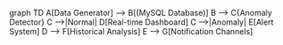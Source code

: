 graph TD
    A[Data Generator] --> B[(MySQL Database)]
    B --> C{Anomaly Detector}
    C -->|Normal| D[Real-time Dashboard]
    C -->|Anomaly| E[Alert System]
    D --> F[Historical Analysis]
    E --> G[Notification Channels]